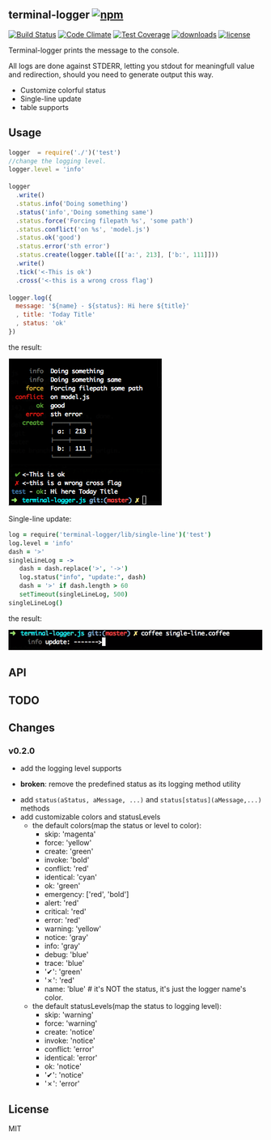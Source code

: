 ## terminal-logger [![npm](https://img.shields.io/npm/v/terminal-logger.svg)](https://npmjs.org/package/terminal-logger)

[![Build Status](https://img.shields.io/travis/snowyu/terminal-logger.js/master.svg)](http://travis-ci.org/snowyu/terminal-logger.js)
[![Code Climate](https://codeclimate.com/github/snowyu/terminal-logger.js/badges/gpa.svg)](https://codeclimate.com/github/snowyu/terminal-logger.js)
[![Test Coverage](https://codeclimate.com/github/snowyu/terminal-logger.js/badges/coverage.svg)](https://codeclimate.com/github/snowyu/terminal-logger.js/coverage)
[![downloads](https://img.shields.io/npm/dm/terminal-logger.svg)](https://npmjs.org/package/terminal-logger)
[![license](https://img.shields.io/npm/l/terminal-logger.svg)](https://npmjs.org/package/terminal-logger)


Terminal-logger prints the message to the console.

All logs are done against STDERR, letting you stdout for meaningfull
value and redirection, should you need to generate output this way.

* Customize colorful status
* Single-line update
* table supports

## Usage

```js
logger  = require('./')('test')
//change the logging level.
logger.level = 'info'

logger
  .write()
  .status.info('Doing something')
  .status('info','Doing something same')
  .status.force('Forcing filepath %s', 'some path')
  .status.conflict('on %s', 'model.js')
  .status.ok('good')
  .status.error('sth error')
  .status.create(logger.table([['a:', 213], ['b:', 111]]))
  .write()
  .tick('<-This is ok')
  .cross('<-this is a wrong cross flag')

logger.log({
  message: '${name} - ${status}: Hi here ${title}'
  , title: 'Today Title'
  , status: 'ok'
})
```

the result:

![result](./img/result.png)

Single-line update:

```coffee
log = require('terminal-logger/lib/single-line')('test')
log.level = 'info'
dash = '>'
singleLineLog = ->
   dash = dash.replace('>', '->')
   log.status("info", "update:", dash)
   dash = '>' if dash.length > 60
   setTimeout(singleLineLog, 500)
singleLineLog()
```

the result:

![single-line-result](./img/single-line-result.gif)

## API


## TODO

## Changes

### v0.2.0

+ add the logging level supports
- **broken**: remove the predefined status as its logging method utility
+ add `status(aStatus, aMessage, ...)` and `status[status](aMessage,...)` methods
+ add customizable colors and statusLevels
  + the default colors(map the status or level to color):
    * skip: 'magenta'
    * force: 'yellow'
    * create: 'green'
    * invoke: 'bold'
    * conflict: 'red'
    * identical: 'cyan'
    * ok: 'green'
    * emergency: ['red', 'bold']
    * alert: 'red'
    * critical: 'red'
    * error: 'red'
    * warning: 'yellow'
    * notice: 'gray'
    * info: 'gray'
    * debug: 'blue'
    * trace: 'blue'
    * '✔': 'green'
    * '✗': 'red'
    * name: 'blue'  # it's NOT the status, it's just the logger name's color.
  + the default statusLevels(map the status to logging level):
    * skip: 'warning'
    * force: 'warning'
    * create: 'notice'
    * invoke: 'notice'
    * conflict: 'error'
    * identical: 'error'
    * ok: 'notice'
    * '✔': 'notice'
    * '✗': 'error'

## License

MIT
